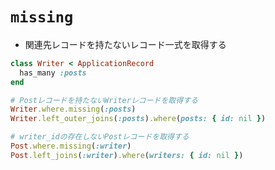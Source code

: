 # `missing`
- 関連先レコードを持たないレコード一式を取得する

```ruby
class Writer < ApplicationRecord
  has_many :posts
end

# Postレコードを持たないWriterレコードを取得する
Writer.where.missing(:posts)
Writer.left_outer_joins(:posts).where(posts: { id: nil })

# writer_idの存在しないPostレコードを取得する
Post.where.missing(:writer)
Post.left_joins(:writer).where(writers: { id: nil })
```
